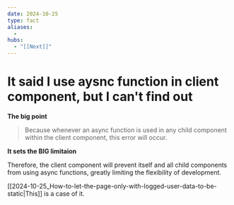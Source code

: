 ```yaml
---
date: 2024-10-25
type: fact
aliases:
  -
hubs:
  - "[[Next]]"
---
```


# It said I use aysnc function in client component, but I can't find out


**The big point**

>Because whenever an async function is used in any child component within the client component, this error will occur.


**It sets the BIG limitaion**

Therefore, the client component will prevent itself and all child components from using async functions, greatly limiting the flexibility of development.

[[2024-10-25_How-to-let-the-page-only-with-logged-user-data-to-be-static|This]] is a case of it.
